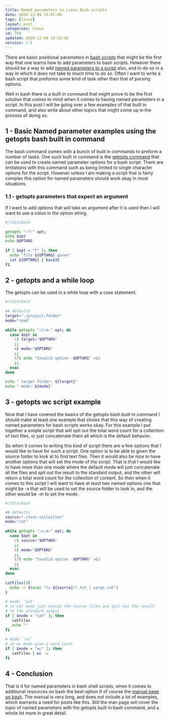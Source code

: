 ```yaml
---
title: Named parameters in Linux Bash scripts
date: 2020-12-09 13:07:00
tags: [linux]
layout: post
categories: linux
id: 758
updated: 2020-12-09 14:52:45
version: 1.5
---
```


There are basic positional parameters in [bash scripts](/2020/11/27/bash-scripts/) that might be the first way that one learns how to add parameters to bash scripts. However there should be a way to add [named parameters to a script](https://unix.stackexchange.com/questions/129391/passing-named-arguments-to-shell-scripts) also, and to do so in a way in which it does not take to much time to do so. Often I want to write a bash script that preforms some kind of task other then that of parsing options.

Well in bash there is a built in command that might prove to be the first solution that comes to mind when it comes to having named parameters in a script. In this post I will be going over a few examples of that built in command, and also write about other topics that might come up in the process of doing so.

<!-- more -->

## 1 - Basic Named parameter examples using the getopts bash built in command

The bash command comes with a bunch of built in commands to preform a number of tasks. One such built in command is the [getopts command](https://www.gnu.org/savannah-checkouts/gnu/bash/manual/bash.html#index-getopts) that can be used to create named parameter options for a bash script. There are limitations with this command such as being limited to single character options for the script. However unless I am making a script that is fairly complex this option for named parameters should work okay in most situations.

### 1.1 - getopts parameters that expect an argument

If I want to add options that will take an argument after it is used then I will want to use a colon in the option string.

```bash
#!/bin/bash
 
getopts ":f:" opt;
echo $opt
echo $OPTARG
 
if [ $opt = "f" ]; then
  echo "file ${OPTARG} given"
  cat ${OPTARG} | base32
fi
```

## 2 - getopts and a while loop

The getopts can be used in a while loop with a case statement.

```bash
#!/bin/bash
 
## defaults
target="./project-folder"
mode="read"
 
while getopts ":t:m:" opt; do
  case $opt in
    t) target="$OPTARG"
    ;;
    m) mode="$OPTARG"
    ;;
    \?) echo "Invalid option -$OPTARG" >&2
    ;;
  esac
done
 
echo " target folder: ${target}"
echo " mode: ${mode}"
```

## 3 - getopts wc script example

Now that I have covered the basics of the getopts bash built in command I should make at least one example that shows that this way of creating named parameters for bash scripts works okay. For this example I put together a simple script that will spit out the total word count for a collection of text files, or just concatenate them all which is the default behavior.

So when it comes to writing this kind of script there are a few options that I would like to have for such a script. One option is to be able to given the source folder to look at to find text files. Then it would also be nice to have another options that will set the mode of the script. That is that I would like to have more than one mode where the default mode will just concatenate all the files and spit out the result to the standard output, and the other will return a total word count for the collection of content. So then when it comes to this script I will want to have at least two named options one that might be -s that will be used to set the source folder to look in, and the other would be -m to set the mode.

```bash
#!/bin/bash

## defaults
source="./text-collection"
mode="cat"
 
while getopts ":s:m:" opt; do
  case $opt in
    s) source="$OPTARG"
    ;;
    m) mode="$OPTARG"
    ;;
    \?) echo "Invalid option -$OPTARG" >&2
    ;;
  esac
done
 
catFiles(){
  echo -n $(eval "ls ${source}/*.txt | xargs cat")
}
 
# mode: 'cat'
# in cat mode just concat the source files and spit out the result
# to the standard output
if [ $mode = "cat" ]; then
   catFiles
   echo ""
fi
 
# mode: 'wc'
# in wc mode give a word count
if [ $mode = "wc" ]; then
   catFiles | wc -w
fi
```

## 4 - Conclusion

That is it for named parameters in bash shell scripts, when it comes to additional resources on bash the best option if of course the [manual page on bash](https://linux.die.net/man/1/bash). The manual is very long, and does not include a lot of examples, which warrants a need for posts like this. Still the man page will cover the topic of named parameters with the getopts built in bash command, and a whole lot more in great detail.